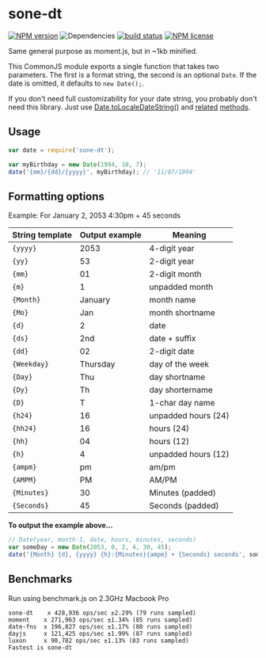 # sone-dt
[![NPM version](https://img.shields.io/npm/v/sone-dt.svg)](https://www.npmjs.com/package/sone-dt) ![Dependencies](https://img.shields.io/david/shivammalhotraone/sone-dt.svg) [![build status](http://img.shields.io/travis/shivammalhotraone/sone-dt.svg)](https://travis-ci.org/shivammalhotraone/sone-dt) [![NPM license](https://img.shields.io/npm/l/sone-dt.svg)](https://www.npmjs.com/package/sone-dt)

Same general purpose as moment.js, but in ~1kb minified.

This CommonJS module exports a single function that takes two parameters. The first is a format string, the second is an optional `Date`. If the date is omitted, it defaults to `new Date();`.

If you don't need full customizability for your date string, you probably don't need this library. Just use [Date.toLocaleDateString()](https://developer.mozilla.org/en-US/docs/Web/JavaScript/Reference/Global_Objects/Date/toLocaleDateString) and [related](https://developer.mozilla.org/en-US/docs/Web/JavaScript/Reference/Global_Objects/Date/toLocaleString) [methods](https://developer.mozilla.org/en-US/docs/Web/JavaScript/Reference/Global_Objects/Date/toLocaleTimeString).

## Usage
```javascript
var date = require('sone-dt');

var myBirthday = new Date(1994, 10, 7);
date('{mm}/{dd}/{yyyy}', myBirthday); // '11/07/1994'
```

## Formatting options

Example: For January 2, 2053 4:30pm + 45 seconds

| String template | Output example | Meaning             |
| --------------- | -------------- | ------------------- |
| `{yyyy}`        | 2053           | 4-digit year        |
| `{yy}`          | 53             | 2-digit year        |
| `{mm}`          | 01             | 2-digit month       |
| `{m}`           | 1              | unpadded month      |
| `{Month}`       | January        | month name          |
| `{Mo}`          | Jan            | month shortname     |
| `{d}`           | 2              | date                |
| `{ds}`          | 2nd            | date + suffix       |
| `{dd}`          | 02             | 2-digit date        |
| `{Weekday}`     | Thursday       | day of the week     |
| `{Day}`         | Thu            | day shortname       |
| `{Dy}`          | Th             | day shortername     |
| `{D}`           | T              | 1-char day name     |
| `{h24}`         | 16             | unpadded hours (24) |
| `{hh24}`        | 16             | hours (24)          |
| `{hh}`          | 04             | hours (12)          |
| `{h}`           | 4              | unpadded hours (12) |
| `{ampm}`        | pm             | am/pm               |
| `{AMPM}`        | PM             | AM/PM               |
| `{Minutes}`     | 30             | Minutes (padded)    |
| `{Seconds}`     | 45             | Seconds (padded)    |


**To output the example above...**
```javascript
// Date(year, month-1, date, hours, minutes, seconds)
var someDay = new Date(2053, 0, 2, 4, 30, 45);
date('{Month} {d}, {yyyy} {h}:{Minutes}{ampm} + {Seconds} seconds', someDay);
```

## Benchmarks
Run using benchmark.js on 2.3GHz Macbook Pro

```
sone-dt    x 428,936 ops/sec ±2.29% (79 runs sampled)
moment    x 271,963 ops/sec ±1.34% (85 runs sampled)
date-fns  x 196,827 ops/sec ±1.17% (80 runs sampled)
dayjs     x 121,425 ops/sec ±1.99% (87 runs sampled)
luxon     x 90,782 ops/sec ±1.13% (83 runs sampled)
Fastest is sone-dt
```
